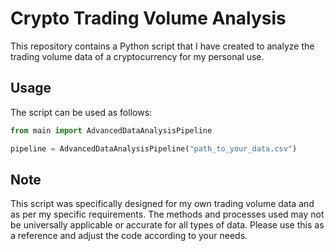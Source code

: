 # Crypto Trading Volume Analysis

This repository contains a Python script that I have created to analyze the trading volume data of a cryptocurrency for my personal use. 

## Usage

The script can be used as follows:

```python
from main import AdvancedDataAnalysisPipeline

pipeline = AdvancedDataAnalysisPipeline("path_to_your_data.csv")

```
## Note
This script was specifically designed for my own trading volume data and as per my specific requirements. The methods and processes used may not be universally applicable or accurate for all types of data. Please use this as a reference and adjust the code according to your needs.
